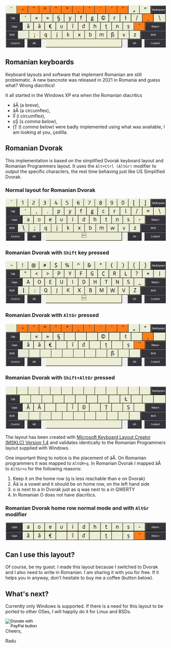 

![Romanian Dvorak Layout](https://raw.githubusercontent.com/thelightstain/romanian-dvorak-keyboard-layout/main/docs/assets/images/romanian-dvorak.png)


## Romanian keyboards

Keyboard layouts and software that implement Romanian are still problematic. A new bancnote was released in 2021 in Romania and guess what? Wrong diacritics!

It all started in the Windows XP era when the Romanian diacritics 
 - ăĂ (a breve), 
 - âÂ (a circumflex), 
 - îÎ (i circumflex), 
 - șȘ (s *comma below*), 
 - țȚ (t *comma below*) 
 were badly implemented using what was available, I am looking at you, çedilla.

## Romanian Dvorak

This implementation is based on the simplified Dvorak keyboard layout and Romanian Programmers layout. It uses the `Alt+Ctrl (AltGr)` modifier to output the specific characters, the rest time behaving just like US Simplified Dvorak.

### Normal layout for Romanian Dvorak

![Romanian Dvorak normal](https://raw.githubusercontent.com/thelightstain/romanian-dvorak-keyboard-layout/main/docs/assets/images/ro-dv.png)

### Romanian Dvorak with `Shift` key pressed

![Romanian Dvorak shift](https://raw.githubusercontent.com/thelightstain/romanian-dvorak-keyboard-layout/main/docs/assets/images/ro-dv-shift.png)

### Romanian Dvorak with `AltGr` pressed

![Romanian Dvorak altgr](https://raw.githubusercontent.com/thelightstain/romanian-dvorak-keyboard-layout/main/docs/assets/images/ro-dv-altgr.png)

### Romanian Dvorak with `Shift+AltGr` pressed

![Romanian Dvorak shift altgr](https://raw.githubusercontent.com/thelightstain/romanian-dvorak-keyboard-layout/main/docs/assets/images/ro-dv-shift-altgr.png)

The layout has been created with [Microsoft Keyboard Layout Creator (MSKLC) Version 1.4](https://www.microsoft.com/en-us/download/details.aspx?id=102134) and validates identically to the Romanian Programmers layout supplied with Windows.

One important thing to notice is the placement of âÂ. On Romanian programmers it was mapped to `AltGR+q`. In Romanian Dvorak I mapped âÂ to `AltGr+o` for the following reasons:

 1. Keep it on the home row (q is less reachable than e on Dvorak)
 2. Ââ is a vowel and it should be on home row, on the left hand side
 3. o is next to a in Dvorak just as q was next to a in QWERTY
 3. In Romanian O does not have diacritics.

### Romanian Dvorak home row normal mode and with `AltGr` modifier

![Romanian Dvorak home row](https://raw.githubusercontent.com/thelightstain/romanian-dvorak-keyboard-layout/main/docs/assets/images/romanian-dvorak-altgr-homerow.png)

## Can I use this layout?

Of course, be my guest. I made this layout because I switched to Dvorak and I also need to write in Romanian. I am sharing it with you for free. If it helps you in anyway, don't hesitate to buy me a coffee (button below).

## What's next?

Currently only Windows is supported. If there is a need for this layout to be ported to other OSes, I will happily do it for Linux and BSDs.

  <form action="https://www.paypal.com/donate" method="post" target="_top">
  <input type="hidden" name="business" value="9NQ3C668RVAC4" />
  <input type="hidden" name="no_recurring" value="0" />
  <input type="hidden" name="item_name" value="So, you want to use the Romanian Dvorak Keyboard layout, huh? That makes two of us! Thanks for the coffee, much obliged." />
  <input type="hidden" name="currency_code" value="EUR" />
  <input type="image" src="https://pics.paypal.com/00/s/NjJjMjBjMTEtYzFiOC00YTk3LTgxNmMtMDZiMDBiMjMzZWFm/file.PNG" width="100" height="30" border="0" name="submit" title="PayPal - The safer, easier way to pay online!" alt="Donate with PayPal button" />
  <img alt="" border="0" src="https://www.paypal.com/en_US/i/scr/pixel.gif" width="1" height="1" />
  </form>
Cheers,

Radu

